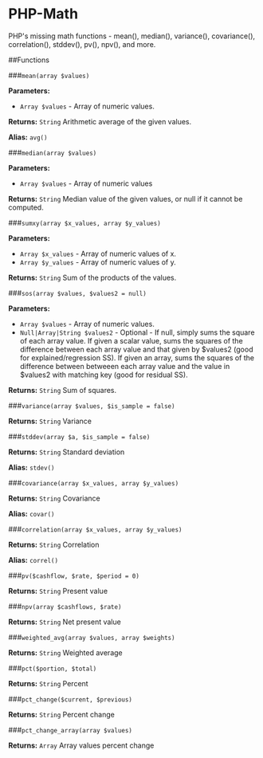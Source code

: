 PHP-Math
============

PHP's missing math functions - mean(), median(), variance(), covariance(), correlation(), stddev(), pv(), npv(), and more.


##Functions

###`mean(array $values)`

**Parameters:**
 * `Array $values` - Array of numeric values.

**Returns:** `String` Arithmetic average of the given values.

**Alias:** `avg()`

###`median(array $values)`

**Parameters:**
 * `Array $values` - Array of numeric values

**Returns:** `String` Median value of the given values, or null if it cannot be computed.

###`sumxy(array $x_values, array $y_values)`

**Parameters:**
 * `Array $x_values` - Array of numeric values of x.
 * `Array $y_values` - Array of numeric values of y.

**Returns:** `String` Sum of the products of the values.

###`sos(array $values, $values2 = null)`

**Parameters:**
 * `Array $values` - Array of numeric values.
 * `Null|Array|String $values2` - Optional - If null, simply sums the square of each array value. If given a scalar value, sums the squares of the difference between each array value and that given by $values2 (good for explained/regression SS). If given an array, sums the squares of the difference between betweeen each array value and the value in $values2 with matching key (good for residual SS).

**Returns:** `String` Sum of squares.

###`variance(array $values, $is_sample = false)`

**Returns:** `String` Variance

###`stddev(array $a, $is_sample = false)`

**Returns:** `String` Standard deviation

**Alias:** `stdev()`

###`covariance(array $x_values, array $y_values)`

**Returns:** `String` Covariance

**Alias:** `covar()`

###`correlation(array $x_values, array $y_values)`

**Returns:** `String` Correlation

**Alias:** `correl()`

###`pv($cashflow, $rate, $period = 0)`

**Returns:** `String` Present value

###`npv(array $cashflows, $rate)`

**Returns:** `String` Net present value

###`weighted_avg(array $values, array $weights)`

**Returns:** `String` Weighted average

###`pct($portion, $total)`

**Returns:** `String` Percent

###`pct_change($current, $previous)`

**Returns:** `String` Percent change

###`pct_change_array(array $values)`

**Returns:** `Array` Array values percent change 


